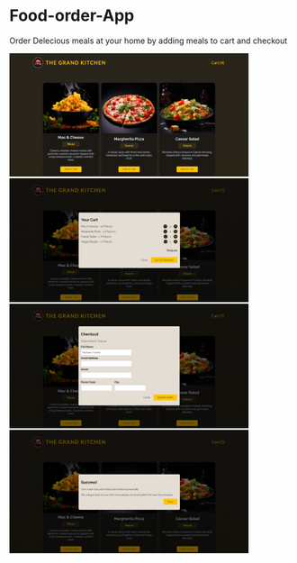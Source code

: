 # Food-order-App
Order Delecious meals at your home by adding meals to cart and checkout

  
<div style={{display: flex, gap: 15px, wrap:no-wrap}}>
<img src="https://github.com/NandanPrasad25/Food-order-App/blob/master/src/assets/Foodeorder-1.png" width="425"/>  
<img src="https://github.com/NandanPrasad25/Food-order-App/blob/master/src/assets/foodorder-2.png" width="425"/>
</div>
<div  style={{display: flex, gap: 15px, wrap:no-wrap}}>
<img src="https://github.com/NandanPrasad25/Food-order-App/blob/master/src/assets/foodorder-3.png" width="425"/>  
<img src="https://github.com/NandanPrasad25/Food-order-App/blob/master/src/assets/foodorder-4.png" width="425"/>
</div>
